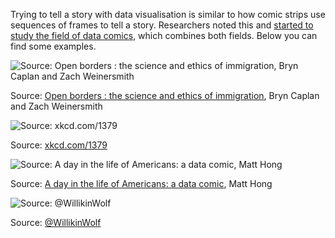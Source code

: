 Trying to tell a story with data visualisation is similar to how comic strips use sequences of frames to tell a story. Researchers noted this and [started to study the field of data comics](https://datacomics.github.io/), which combines both fields. Below you can find some examples.

![Source: [Open borders : the science and ethics of immigration](https://datacomics.github.io/comicfiles/openBorders.pdf), Bryn Caplan and Zach Weinersmith](Combining%20visualisations%20with%20other%20media%203195c842e70245d394d6c9e019d7165e/open-borders-data-comic.png)

Source: [Open borders : the science and ethics of immigration](https://datacomics.github.io/comicfiles/openBorders.pdf), Bryn Caplan and Zach Weinersmith

![Source: [xkcd.com/1379](https://xkcd.com/1379/)](Combining%20visualisations%20with%20other%20media%203195c842e70245d394d6c9e019d7165e/4_5_degrees_2x.png)

Source: [xkcd.com/1379](https://xkcd.com/1379/)

![Source: [A day in the life of Americans: a data comic](https://medium.com/@MattIanHong/how-americans-spend-each-day-a-data-comic-51817f910dd7), Matt Hong](Combining%20visualisations%20with%20other%20media%203195c842e70245d394d6c9e019d7165e/data-comic-matt-hong-time-use.png)

Source: [A day in the life of Americans: a data comic](https://medium.com/@MattIanHong/how-americans-spend-each-day-a-data-comic-51817f910dd7), Matt Hong

![Source: [@WillikinWolf](https://twitter.com/WillikinWolf/status/1176006515968241665)](Combining%20visualisations%20with%20other%20media%203195c842e70245d394d6c9e019d7165e/decoupling-comic-willikinwolf.jpg)

Source: [@WillikinWolf](https://twitter.com/WillikinWolf/status/1176006515968241665)